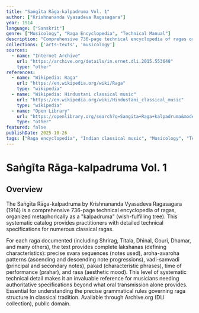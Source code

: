 ```yaml
---
title: "Saṅgīta Rāga-kalpadruma Vol. 1"
author: ["Krishnananda Vyasadeva Ragasagara"]
year: 1914
language: ["Sanskrit"]
genre: ["Musicology", "Raga Encyclopedia", "Technical Manual"]
description: "Comprehensive 736-page technical encyclopedia of ragas organized as 'kalpadruma' (wish-fulfilling tree). Systematically catalogs specific ragas including Shrirag, Titala, Dhinal, Gouri, and Dhamar, providing detailed lakshanas (technical characteristics): swaras (notes), aroha-avaroha (ascending-descending patterns), aesthetic qualities. Invaluable practitioner's reference manual for understanding precise technical structure of numerous classical ragas."
collections: ['arts-texts', 'musicology']
sources:
  - name: "Internet Archive"
    url: "https://archive.org/details/in.ernet.dli.2015.553648"
    type: "other"
references:
  - name: "Wikipedia: Raga"
    url: "https://en.wikipedia.org/wiki/Raga"
    type: "wikipedia"
  - name: "Wikipedia: Hindustani classical music"
    url: "https://en.wikipedia.org/wiki/Hindustani_classical_music"
    type: "wikipedia"
  - name: "Open Library"
    url: "https://openlibrary.org/search?q=Sangita+Raga+kalpadruma&mode=everything"
    type: "other"
featured: false
publishDate: 2025-10-26
tags: ["Raga encyclopedia", "Indian classical music", "Musicology", "Technical manual", "Lakshanas", "Hindustani music", "Sanskrit", "1914", "Music theory"]
---
```


# Saṅgīta Rāga-kalpadruma Vol. 1

## Overview

The Saṅgīta Rāga-kalpadruma by Krishnananda Vyasadeva Ragasagara (1914) is a comprehensive 736-page technical encyclopedia of ragas, organized metaphorically as a "kalpadruma" (wish-fulfilling tree). This systematic catalog provides practitioners with detailed technical specifications for numerous classical ragas.

For each raga documented (including Shrirag, Titala, Dhinal, Gouri, Dhamar, and many others), the text provides complete lakshanas (defining characteristics): precise svara sequences (notes used), aroha-avaroha patterns (ascending and descending note progressions), vadi-samvadi (principal and secondary notes), pakad (characteristic phrases), time of performance (prahar), and rasa (aesthetic mood). This level of systematic technical detail makes it an invaluable reference for musicians needing authoritative specifications beyond what oral transmission alone provides. Essential for understanding the precise grammatical rules governing raga structure in classical tradition. Available through Archive.org (DLI collection), public domain.
